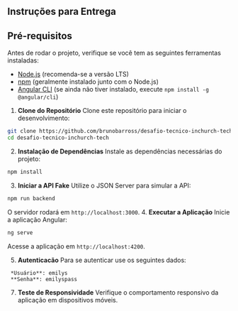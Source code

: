 ## Instruções para Entrega 

## Pré-requisitos

Antes de rodar o projeto, verifique se você tem as seguintes ferramentas instaladas:

- [Node.js](https://nodejs.org/) (recomenda-se a versão LTS)
- [npm](https://www.npmjs.com/) (geralmente instalado junto com o Node.js)
- [Angular CLI](https://angular.io/cli) (se ainda não tiver instalado, execute `npm install -g @angular/cli`)

1. **Clone do Repositório**
 Clone este repositório para iniciar o desenvolvimento:
 ```bash
 git clone https://github.com/brunobarross/desafio-tecnico-inchurch-tech.git
 cd desafio-tecnico-inchurch-tech
 ```
2. **Instalação de Dependências**
 Instale as dependências necessárias do projeto:
 ```bash
 npm install
 ```
3. **Iniciar a API Fake**
 Utilize o JSON Server para simular a API:
 ```bash
 npm run backend
 ```
 O servidor rodará em `http://localhost:3000`.
4. **Executar a Aplicação**
 Inicie a aplicação Angular:
 ```bash
 ng serve
 ```
 Acesse a aplicação em `http://localhost:4200`.

5. **Autenticacão**
Para se autenticar use os seguintes dados:
```
 *Usuário**: emilys
 **Senha**: emilyspass
```

7. **Teste de Responsividade**
 Verifique o comportamento responsivo da aplicação em dispositivos móveis.
